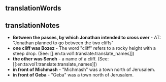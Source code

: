 ## translationWords


## translationNotes

* **Between the passes, by which Jonathan intended to cross over** - AT: "Jonathan planned to go between the two cliffs"
* **one cliff was Bozez** - The word "cliff" refers to a rocky height with a steep drop. (See: [[:en:ta:vol1:translate:translate_names]])
* **the other was Seneh** - a name of a cliff. (See: [[:en:ta:vol1:translate:translate_names]])
* **in front of Michmash** - "Michmash" was a town north of Jerusalem.
* **in front of Geba** - "Geba" was a town north of Jerusalem.
